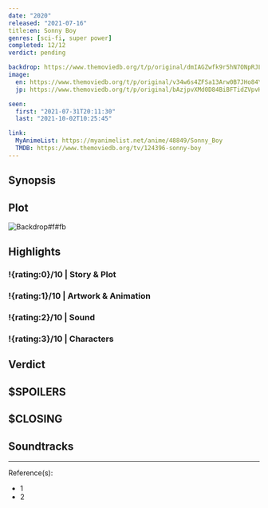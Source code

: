```yaml
---
date: "2020"
released: "2021-07-16"
title:en: Sonny Boy
genres: [sci-fi, super power]
completed: 12/12
verdict: pending

backdrop: https://www.themoviedb.org/t/p/original/dmIAGZwfk9r5hN7ONpRJLDij9GN.jpg
image:
  en: https://www.themoviedb.org/t/p/original/v34w6s4ZFSa13Arw0B7JHo84YfG.jpg
  jp: https://www.themoviedb.org/t/p/original/bAzjpvXMd0D84BiBFTidZVpvHAW.jpg

seen:
  first: "2021-07-31T20:11:30"
  last: "2021-10-02T10:25:45"

link:
  MyAnimeList: https://myanimelist.net/anime/48849/Sonny_Boy
  TMDB: https://www.themoviedb.org/tv/124396-sonny-boy
---
```



## Synopsis

## Plot

![Backdrop#f#fb](https://www.themoviedb.org/t/p/original/ll8YvMWNMi5xDkP4V9Mt755zy3M.jpg "Source: TMDB")

## Highlights

### !{rating:0}/10 | Story & Plot

### !{rating:1}/10 | Artwork & Animation

### !{rating:2}/10 | Sound

### !{rating:3}/10 | Characters

## Verdict

## $SPOILERS

## $CLOSING

## Soundtracks

***
Reference(s):

- 1
- 2
